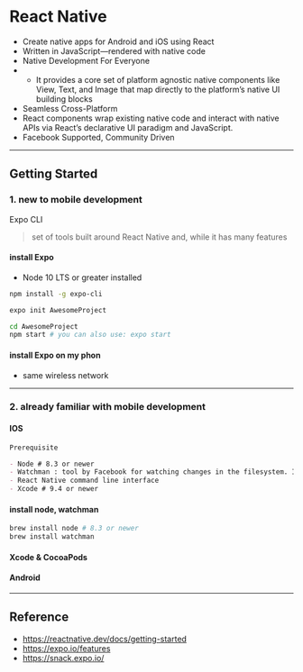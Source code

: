 # React Native

- Create native apps for Android and iOS using React
- Written in JavaScript—rendered with native code
- Native Development For Everyone
- - It provides a core set of platform agnostic native components like View, Text, and Image that map directly to the platform’s native UI building blocks
- Seamless Cross-Platform
- React components wrap existing native code and interact with native APIs via React’s declarative UI paradigm and JavaScript.
- Facebook Supported, Community Driven

---

## Getting Started

### 1. new to mobile development

Expo CLI

> set of tools built around React Native and, while it has many features

#### install Expo

- Node 10 LTS or greater installed

```bash
npm install -g expo-cli

expo init AwesomeProject

cd AwesomeProject
npm start # you can also use: expo start
```

#### install Expo on my phon

- same wireless network

---

### 2. already familiar with mobile development

#### IOS

```md
Prerequisite

- Node # 8.3 or newer
- Watchman : tool by Facebook for watching changes in the filesystem. It is highly recommended you install it for better performance.
- React Native command line interface
- Xcode # 9.4 or newer
```

#### install node, watchman

```bash
brew install node # 8.3 or newer
brew install watchman
```

#### Xcode & CocoaPods

#### Android

---

## Reference

- https://reactnative.dev/docs/getting-started
- https://expo.io/features
- https://snack.expo.io/
